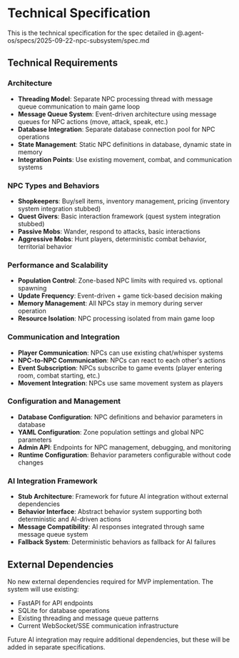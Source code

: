 # Technical Specification

This is the technical specification for the spec detailed in @.agent-os/specs/2025-09-22-npc-subsystem/spec.md

## Technical Requirements

### Architecture

- **Threading Model**: Separate NPC processing thread with message queue communication to main game loop
- **Message Queue System**: Event-driven architecture using message queues for NPC actions (move, attack, speak, etc.)
- **Database Integration**: Separate database connection pool for NPC operations
- **State Management**: Static NPC definitions in database, dynamic state in memory
- **Integration Points**: Use existing movement, combat, and communication systems

### NPC Types and Behaviors

- **Shopkeepers**: Buy/sell items, inventory management, pricing (inventory system integration stubbed)
- **Quest Givers**: Basic interaction framework (quest system integration stubbed)
- **Passive Mobs**: Wander, respond to attacks, basic interactions
- **Aggressive Mobs**: Hunt players, deterministic combat behavior, territorial behavior

### Performance and Scalability

- **Population Control**: Zone-based NPC limits with required vs. optional spawning
- **Update Frequency**: Event-driven + game tick-based decision making
- **Memory Management**: All NPCs stay in memory during server operation
- **Resource Isolation**: NPC processing isolated from main game loop

### Communication and Integration

- **Player Communication**: NPCs can use existing chat/whisper systems
- **NPC-to-NPC Communication**: NPCs can react to each other's actions
- **Event Subscription**: NPCs subscribe to game events (player entering room, combat starting, etc.)
- **Movement Integration**: NPCs use same movement system as players

### Configuration and Management

- **Database Configuration**: NPC definitions and behavior parameters in database
- **YAML Configuration**: Zone population settings and global NPC parameters
- **Admin API**: Endpoints for NPC management, debugging, and monitoring
- **Runtime Configuration**: Behavior parameters configurable without code changes

### AI Integration Framework

- **Stub Architecture**: Framework for future AI integration without external dependencies
- **Behavior Interface**: Abstract behavior system supporting both deterministic and AI-driven actions
- **Message Compatibility**: AI responses integrated through same message queue system
- **Fallback System**: Deterministic behaviors as fallback for AI failures

## External Dependencies

No new external dependencies required for MVP implementation. The system will use existing:

- FastAPI for API endpoints
- SQLite for database operations
- Existing threading and message queue patterns
- Current WebSocket/SSE communication infrastructure

Future AI integration may require additional dependencies, but these will be added in separate specifications.
